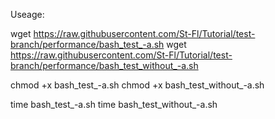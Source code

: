 Useage:

wget https://raw.githubusercontent.com/St-Fl/Tutorial/test-branch/performance/bash_test_-a.sh
wget https://raw.githubusercontent.com/St-Fl/Tutorial/test-branch/performance/bash_test_without_-a.sh

chmod +x bash_test_-a.sh
chmod +x bash_test_without_-a.sh

time bash_test_-a.sh
time bash_test_without_-a.sh
